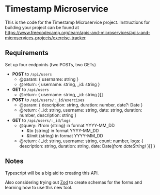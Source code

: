# Timestamp Microservice

This is the code for the Timestamp Microservice project. Instructions for
building your project can be found
at https://www.freecodecamp.org/learn/apis-and-microservices/apis-and-microservices-projects/exercise-tracker

## Requirements

Set up four endpoints (two POSTs, two GETs)

- **POST** to `/api/users`
    - @param: { username: string }
    - @return: { username: string, _id: string }
- **GET** to `/api/users`
    - @return: { username: string, _id: string }[]
- **POST** to `/api/users/:_id/exercises`
    - @param: { description: string, duration: number, date?: Date }
    - @return: { _id: string, username: string, date: string, duration: number,
      description: string }
- **GET** to `/api/users/:_id/logs`
    - @query: ?from {string} in format YYYY-MM_DD
        - &to {string} in format YYYY-MM_DD
        - &limit {string} in format YYYY-MM_DD
    - @return: { _id: string, username: string, count: number, logs: {
      description: string, duration: string, date: Date(_from dateString)_ }[] }

## Notes

Typescript will be a big aid to creating this API.

Also considering trying out [Zod](https://zod.dev/) to create schemas for the
forms and learning how to
use this new tool.
